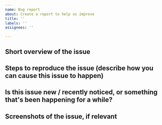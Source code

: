 ```yaml
---
name: Bug report
about: Create a report to help us improve
title: ''
labels: ''
assignees: ''

---
```


## Short overview of the issue


## Steps to reproduce the issue (describe how you can cause this issue to happen)


## Is this issue new / recently noticed, or something that's been happening for a while?


## Screenshots of the issue, if relevant
